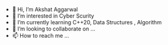 - 👋 Hi, I’m Akshat Aggarwal
- 👀 I’m interested in Cyber Scurity
- 🌱 I’m currently learning C++20, Data Structures , Algorithm
- 💞️ I’m looking to collaborate on ...
- 📫 How to reach me ...

<!---
Akshat-Aggarwal-200/Akshat-Aggarwal-200 is a ✨ special ✨ repository because its `README.md` (this file) appears on your GitHub profile.
You can click the Preview link to take a look at your changes.
--->

